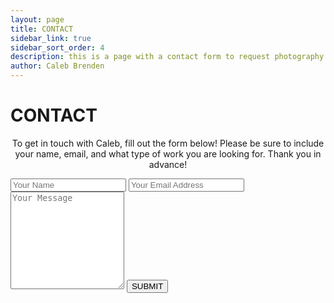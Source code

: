 ```yaml
---
layout: page
title: CONTACT
sidebar_link: true
sidebar_sort_order: 4
description: this is a page with a contact form to request photography or videography services. this will send an email directly to caleb.
author: Caleb Brenden
---
```


<h1 class="page-title">CONTACT</h1>

<p align="center">To get in touch with Caleb, fill out the form below! Please be sure to include your name, email, and what type of work you are looking for. Thank you in advance!</p>


<form class="contact-form" action="https://formspree.io/caleb.brenden1@gmail.com"
      method="POST">
    <input type="text" name="name" placeholder="Your Name">
    <input type="email" name="_replyto" placeholder="Your Email Address">
    <textarea type="text" name="message" rows="10" placeholder="Your Message"></textarea>
    <input type="hidden" name="_subject" value="New Submission!">
    <input type="submit" value="SUBMIT">
</form>
